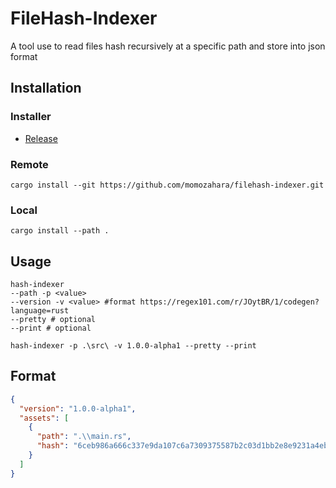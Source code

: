 # FileHash-Indexer
A tool use to read files hash recursively at a specific path and store into json format

## Installation
### Installer
- [Release](https://github.com/momozahara/filehash-indexer/releases/latest)
### Remote
```
cargo install --git https://github.com/momozahara/filehash-indexer.git
```
### Local
```
cargo install --path .
```

## Usage
```
hash-indexer
--path -p <value>
--version -v <value> #format https://regex101.com/r/JOytBR/1/codegen?language=rust
--pretty # optional
--print # optional
```
```
hash-indexer -p .\src\ -v 1.0.0-alpha1 --pretty --print
```

## Format
```json
{
  "version": "1.0.0-alpha1",
  "assets": [
    {
      "path": ".\\main.rs",
      "hash": "6ceb986a666c337e9da107c6a7309375587b2c03d1bb2e8e9231a4ebb29c4530"
    }
  ]
}
```